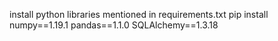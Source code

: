 install python libraries mentioned in requirements.txt
pip install numpy==1.19.1  pandas==1.1.0  SQLAlchemy==1.3.18